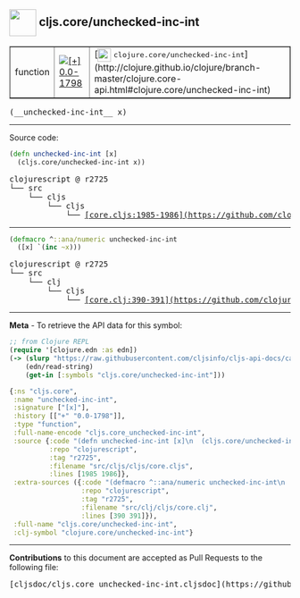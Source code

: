 ## <img width="48px" valign="middle" src="http://i.imgur.com/Hi20huC.png"> cljs.core/unchecked-inc-int

 <table border="1">
<tr>

<td>function</td>
<td><a href="https://github.com/cljsinfo/cljs-api-docs/tree/0.0-1798"><img valign="middle" alt="[+] 0.0-1798" src="https://img.shields.io/badge/+-0.0--1798-lightgrey.svg"></a> </td>
<td>
[<img height="24px" valign="middle" src="http://i.imgur.com/1GjPKvB.png"> <samp>clojure.core/unchecked-inc-int</samp>](http://clojure.github.io/clojure/branch-master/clojure.core-api.html#clojure.core/unchecked-inc-int)
</td>
</tr>
</table>

 <samp>
(__unchecked-inc-int__ x)<br>
</samp>

---





Source code:

```clj
(defn unchecked-inc-int [x]
  (cljs.core/unchecked-inc-int x))
```

 <pre>
clojurescript @ r2725
└── src
    └── cljs
        └── cljs
            └── <ins>[core.cljs:1985-1986](https://github.com/clojure/clojurescript/blob/r2725/src/cljs/cljs/core.cljs#L1985-L1986)</ins>
</pre>


---

```clj
(defmacro ^::ana/numeric unchecked-inc-int
  ([x] `(inc ~x)))
```

 <pre>
clojurescript @ r2725
└── src
    └── clj
        └── cljs
            └── <ins>[core.clj:390-391](https://github.com/clojure/clojurescript/blob/r2725/src/clj/cljs/core.clj#L390-L391)</ins>
</pre>

---

__Meta__ - To retrieve the API data for this symbol:

```clj
;; from Clojure REPL
(require '[clojure.edn :as edn])
(-> (slurp "https://raw.githubusercontent.com/cljsinfo/cljs-api-docs/catalog/cljs-api.edn")
    (edn/read-string)
    (get-in [:symbols "cljs.core/unchecked-inc-int"]))
```

```clj
{:ns "cljs.core",
 :name "unchecked-inc-int",
 :signature ["[x]"],
 :history [["+" "0.0-1798"]],
 :type "function",
 :full-name-encode "cljs.core_unchecked-inc-int",
 :source {:code "(defn unchecked-inc-int [x]\n  (cljs.core/unchecked-inc-int x))",
          :repo "clojurescript",
          :tag "r2725",
          :filename "src/cljs/cljs/core.cljs",
          :lines [1985 1986]},
 :extra-sources ({:code "(defmacro ^::ana/numeric unchecked-inc-int\n  ([x] `(inc ~x)))",
                  :repo "clojurescript",
                  :tag "r2725",
                  :filename "src/clj/cljs/core.clj",
                  :lines [390 391]}),
 :full-name "cljs.core/unchecked-inc-int",
 :clj-symbol "clojure.core/unchecked-inc-int"}

```

---

__Contributions__ to this document are accepted as Pull Requests to the following file:

 <pre>
[cljsdoc/cljs.core_unchecked-inc-int.cljsdoc](https://github.com/cljsinfo/cljs-api-docs/blob/master/cljsdoc/cljs.core_unchecked-inc-int.cljsdoc)
</pre>

